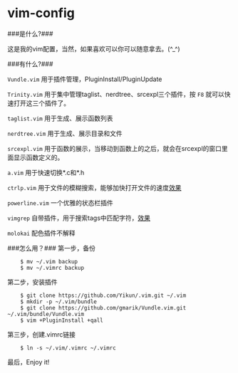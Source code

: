 vim-config
==========
###是什么?###

这是我的vim配置，当然，如果喜欢可以你可以随意拿去。(^_^)

###有什么?###

`Vundle.vim` 用于插件管理，PluginInstall/PluginUpdate

`Trinity.vim` 用于集中管理taglist、nerdtree、srcexpl三个插件，按 `F8` 就可以快速打开这三个插件了。

`taglist.vim` 用于生成、展示函数列表

`nerdtree.vim` 用于生成、展示目录和文件

`srcexpl.vim` 用于函数的展示，当移动到函数上的之后，就会在srcexpl的窗口里面显示函数定义的。

`a.vim` 用于快速切换*.c和*.h

`ctrlp.vim` 用于文件的模糊搜索，能够加快打开文件的速度[效果](http://yikun.github.io/assets/post/2014-03-19-vim/vim_ctrlp.png)

`powerline.vim` 一个优雅的状态栏插件

`vimgrep` 自带插件，用于搜索tags中匹配字符，[效果](http://yikun.github.io/assets/post/2014-03-19-vim/vim_grep.png)

`molokai` 配色插件不解释

###怎么用？###
第一步，备份

        $ mv ~/.vim backup
        $ mv ~/.vimrc backup

第二步，安装插件

        $ git clone https://github.com/Yikun/.vim.git ~/.vim
		$ mkdir -p ~/.vim/bundle
		$ git clone https://github.com/gmarik/Vundle.vim.git ~/.vim/bundle/Vundle.vim
		$ vim +PluginInstall +qall

第三步，创建.vimrc链接

        $ ln -s ~/.vim/.vimrc ~/.vimrc
        
最后，Enjoy it!
